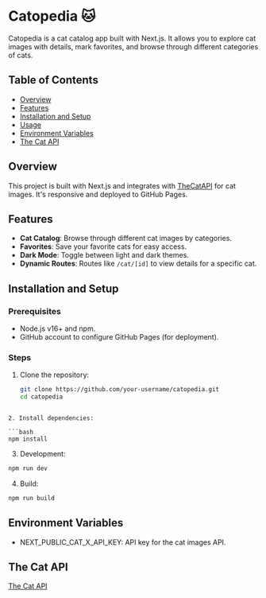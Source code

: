 # Catopedia 🐱

Catopedia is a cat catalog app built with Next.js. It allows you to explore cat images with details, mark favorites, and browse through different categories of cats.

## Table of Contents
- [Overview](#overview)
- [Features](#features)
- [Installation and Setup](#installation-and-setup)
- [Usage](#usage)
- [Environment Variables](#environment-variables)
- [The Cat API](#the-cat-api)

## Overview

This project is built with Next.js and integrates with [TheCatAPI](https://thecatapi.com/) for cat images. It's responsive and deployed to GitHub Pages.

## Features

- **Cat Catalog**: Browse through different cat images by categories.
- **Favorites**: Save your favorite cats for easy access.
- **Dark Mode**: Toggle between light and dark themes.
- **Dynamic Routes**: Routes like `/cat/[id]` to view details for a specific cat.

## Installation and Setup

### Prerequisites

- Node.js v16+ and npm.
- GitHub account to configure GitHub Pages (for deployment).

### Steps

1. Clone the repository:

   ```bash
   git clone https://github.com/your-username/catopedia.git
   cd catopedia
  ```

2. Install dependencies:

  ```bash
  npm install
  ```

3. Development:
 
  ```bash
  npm run dev
  ```

4. Build:

  ```bash
  npm run build
  ```

## Environment Variables

  - NEXT_PUBLIC_CAT_X_API_KEY: API key for the cat images API.

## The Cat API

  [The Cat API](https://developers.thecatapi.com/)